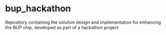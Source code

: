 # bup_hackathon
Repository containing the solution design and implementation for enhancing the BUP chip, developed as part of a hackathon project
